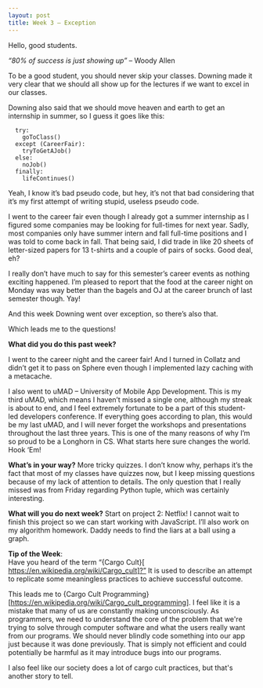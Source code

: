 ```yaml
---  
layout: post  
title: Week 3 – Exception 
---  
```

Hello, good students. 
 
*“80% of success is just showing up”* – Woody Allen 
 
To be a good student, you should never skip your classes. Downing made it very clear that we should all show up for the lectures if we want to excel in our classes. 
 
Downing also said that we should move heaven and earth to get an internship in summer, so I guess it goes like this: 
 
```
  try: 
    goToClass() 
  except (CareerFair): 
    tryToGetAJob() 
  else: 
    noJob() 
  finally: 
    lifeContinues()
```
 
Yeah, I know it’s bad pseudo code, but hey, it’s not that bad considering that it’s my first attempt of writing stupid, useless pseudo code. 
 
I went to the career fair even though I already got a summer internship as I figured some companies may be looking for full-times for next year. Sadly, most companies only have summer intern and fall full-time positions and I was told to come back in fall. That being said, I did trade in like 20 sheets of letter-sized papers for 13 t-shirts and a couple of pairs of socks. Good deal, eh? 
 
I really don’t have much to say for this semester’s career events as nothing exciting happened. I’m pleased to report that the food at the career night on Monday was way better than the bagels and OJ at the career brunch of last semester though. Yay! 
 
And this week Downing went over exception, so there’s also that. 
 
Which leads me to the questions! 
 
**What did you do this past week?** 
 
I went to the career night and the career fair! And I turned in Collatz and didn’t get it to pass on Sphere even though I implemented lazy caching with a metacache. 
 
I also went to uMAD – University of Mobile App Development. This is my third uMAD, which means I haven’t missed a single one, although my streak is about to end, and I feel extremely fortunate to be a part of this student-led developers conference. If everything goes according to plan, this would be my last uMAD, and I will never forget the workshops and presentations throughout the last three years. This is one of the many reasons of why I’m so proud to be a Longhorn in CS. What starts here sure changes the world. Hook ‘Em! 
 
**What’s in your way?** 
More tricky quizzes. I don’t know why, perhaps it’s the fact that most of my classes have quizzes now, but I keep missing questions because of my lack of attention to details. The only question that I really missed was from Friday regarding Python tuple, which was certainly interesting. 
 
**What will you do next week?** 
Start on project 2: Netflix! I cannot wait to finish this project so we can start working with JavaScript. I’ll also work on my algorithm homework. Daddy needs to find the liars at a ball  using a graph. 
  
**Tip of the Week**:  
Have you heard of the term “{Cargo Cult}[ https://en.wikipedia.org/wiki/Cargo_cult]?”  It is used to describe an attempt to replicate some meaningless practices to achieve successful outcome. 
 
This leads me to {Cargo Cult Programming}[https://en.wikipedia.org/wiki/Cargo_cult_programming]. I feel like it is a mistake that many of us are constantly making unconsciously. As programmers, we need to understand the core of the problem that we're trying to solve through computer software and what the users really want from our programs. We should never blindly code something into our app just because it was done previously. That is simply not efficient and could potentially be harmful as it may introduce bugs into our programs. 
 
I also feel like our society does a lot of cargo cult practices, but that's another story to tell. 
